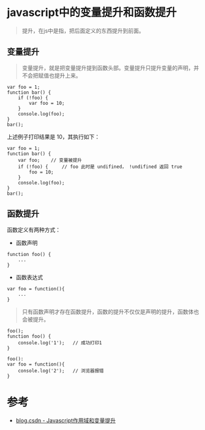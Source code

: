 # javascript中的变量提升和函数提升

> 提升，在js中是指，把后面定义的东西提升到前面。

## 变量提升

> 变量提升，就是把变量提升提到函数头部。变量提升只提升变量的声明，并不会把赋值也提升上来。 

```
var foo = 1;
function bar() {
	if (!foo) {
		var foo = 10;
	}
	console.log(foo);
}
bar();
```

上述例子打印结果是 10，其执行如下：

```
var foo = 1;
function bar() {
    var foo;    // 变量被提升
	if (!foo) {     // foo 此时是 undifined， !undifined 返回 true 
		foo = 10;
	}
	console.log(foo);
}
bar();
```

## 函数提升

函数定义有两种方式：

+ 函数声明

```
function foo() {
    ...
}
```

+ 函数表达式

```
var foo = function(){
    ...
}
```

> 只有函数声明才存在函数提升，函数的提升不仅仅是声明的提升，函数体也会被提升。

```
foo();
function foo() {
	console.log('1');   // 成功打印1
}
```

```
foo():
var foo = function(){
	console.log('2');   // 浏览器报错
}
```

# 参考

+ [blog.csdn - Javascript作用域和变量提升](http://blog.csdn.net/sunxing007/article/details/9034253)